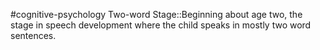 #cognitive-psychology 
Two-word Stage::Beginning about age two, the stage in speech development where the child speaks in mostly two word sentences.
<!--SR:!2024-04-09,3,250-->